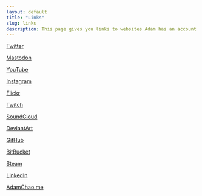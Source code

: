 ```yaml
---
layout: default
title: "Links"
slug: links
description: This page gives you links to websites Adam has an account on.
---
```


<link rel="stylesheet" href="https://cdnjs.cloudflare.com/ajax/libs/font-awesome/5.14.0/css/all.min.css"
    type="text/css">

<a class="button button-clear" href="https://twitter.com/thinkaliker" target="_blank"><i class="fab fa-twitter"></i> Twitter</a>

<a class="button button-clear" rel="me" href="https://mastodon.social/@thinkaliker" target="_blank"><i class="fab fa-mastodon"></i> Mastodon</a>

<a class="button button-clear" href="https://youtube.com/thinkaliker" target="_blank"><i class="fab fa-youtube"></i> YouTube</a>

<a class="button button-clear" href="https://instagram.com/thinkaliker" target="_blank"><i class="fab fa-instagram"></i> Instagram</a>

<a class="button button-clear" href="https://flickr.com/thinkaliker" target="_blank"><i class="fab fa-flickr"></i> Flickr</a>

<a class="button button-clear" href="https://twitch.tv/thinkaliker/" target="_blank"><i class="fab fa-twitch"></i> Twitch</a>

<a class="button button-clear" href="https://soundcloud.com/thinkaliker" target="_blank"><i class="fab fa-soundcloud"></i> SoundCloud</a>

<a class="button button-clear" href="https://thinkaliker.deviantart.com/" target="_blank"><i class="fab fa-deviantart"></i> DeviantArt</a>

<a class="button button-clear" href="https://github.com/thinkaliker" target="_blank"><i class="fab fa-github-alt"></i> GitHub</a>

<a class="button button-clear" href="https://bitbucket.org/thinkaliker" target="_blank"><i class="fab fa-bitbucket"></i> BitBucket</a>

<a class="button button-clear" href="https://steamcommunity.com/id/thinkaliker/"><i class="fab fa-steam"></i> Steam</a>

<a class="button button-clear" href="https://linkedin.com/in/adamchao1" target="_blank"><i class="fab fa-linkedin"></i> LinkedIn</a>

<a class="button button-clear" href="https://adamchao.me" target="_blank"><i class="fa fa-briefcase"></i> AdamChao.me</a>
